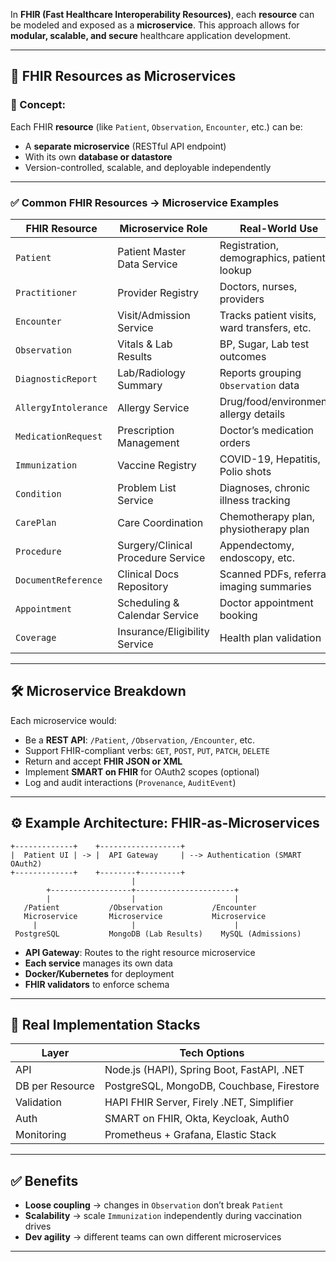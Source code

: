 In **FHIR (Fast Healthcare Interoperability Resources)**, each **resource** can be modeled and exposed as a **microservice**. This approach allows for **modular, scalable, and secure** healthcare application development.

---

## 🧬 FHIR Resources as Microservices

### 🔧 Concept:

Each FHIR **resource** (like `Patient`, `Observation`, `Encounter`, etc.) can be:

* A **separate microservice** (RESTful API endpoint)
* With its own **database or datastore**
* Version-controlled, scalable, and deployable independently

---

### ✅ Common FHIR Resources → Microservice Examples

| **FHIR Resource**    | **Microservice Role**              | **Real-World Use**                          |
| -------------------- | ---------------------------------- | ------------------------------------------- |
| `Patient`            | Patient Master Data Service        | Registration, demographics, patient lookup  |
| `Practitioner`       | Provider Registry                  | Doctors, nurses, providers                  |
| `Encounter`          | Visit/Admission Service            | Tracks patient visits, ward transfers, etc. |
| `Observation`        | Vitals & Lab Results               | BP, Sugar, Lab test outcomes                |
| `DiagnosticReport`   | Lab/Radiology Summary              | Reports grouping `Observation` data         |
| `AllergyIntolerance` | Allergy Service                    | Drug/food/environmental allergy details     |
| `MedicationRequest`  | Prescription Management            | Doctor’s medication orders                  |
| `Immunization`       | Vaccine Registry                   | COVID-19, Hepatitis, Polio shots            |
| `Condition`          | Problem List Service               | Diagnoses, chronic illness tracking         |
| `CarePlan`           | Care Coordination                  | Chemotherapy plan, physiotherapy plan       |
| `Procedure`          | Surgery/Clinical Procedure Service | Appendectomy, endoscopy, etc.               |
| `DocumentReference`  | Clinical Docs Repository           | Scanned PDFs, referrals, imaging summaries  |
| `Appointment`        | Scheduling & Calendar Service      | Doctor appointment booking                  |
| `Coverage`           | Insurance/Eligibility Service      | Health plan validation                      |

---

## 🛠️ Microservice Breakdown

Each microservice would:

* Be a **REST API**: `/Patient`, `/Observation`, `/Encounter`, etc.
* Support FHIR-compliant verbs: `GET`, `POST`, `PUT`, `PATCH`, `DELETE`
* Return and accept **FHIR JSON or XML**
* Implement **SMART on FHIR** for OAuth2 scopes (optional)
* Log and audit interactions (`Provenance`, `AuditEvent`)

---

## ⚙️ Example Architecture: FHIR-as-Microservices

```
+-------------+    +------------------+
|  Patient UI | -> |  API Gateway     | --> Authentication (SMART OAuth2)
+-------------+    +--------+---------+
                           |
        +------------------+----------------------+
        |                  |                      |
   /Patient           /Observation           /Encounter
   Microservice       Microservice           Microservice
     |                     |                      |
 PostgreSQL           MongoDB (Lab Results)    MySQL (Admissions)
```

* **API Gateway**: Routes to the right resource microservice
* **Each service** manages its own data
* **Docker/Kubernetes** for deployment
* **FHIR validators** to enforce schema

---

## 🧪 Real Implementation Stacks

| **Layer**       | **Tech Options**                           |
| --------------- | ------------------------------------------ |
| API             | Node.js (HAPI), Spring Boot, FastAPI, .NET |
| DB per Resource | PostgreSQL, MongoDB, Couchbase, Firestore  |
| Validation      | HAPI FHIR Server, Firely .NET, Simplifier  |
| Auth            | SMART on FHIR, Okta, Keycloak, Auth0       |
| Monitoring      | Prometheus + Grafana, Elastic Stack        |

---

## ✅ Benefits

* **Loose coupling** → changes in `Observation` don’t break `Patient`
* **Scalability** → scale `Immunization` independently during vaccination drives
* **Dev agility** → different teams can own different microservices

---

